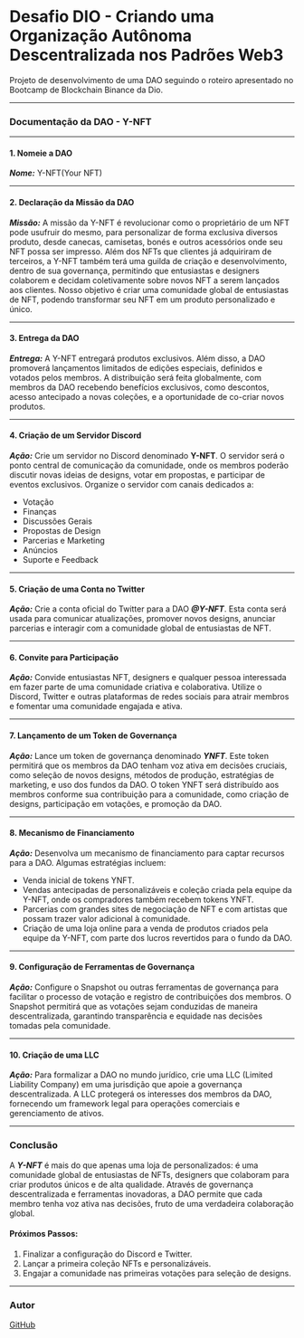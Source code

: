 
# Desafio DIO - Criando uma Organização Autônoma Descentralizada nos Padrões Web3

Projeto de desenvolvimento de uma DAO seguindo o roteiro apresentado no Bootcamp de Blockchain Binance da Dio. 

---

### Documentação da DAO -  Y-NFT

---

#### 1. Nomeie a DAO

***Nome:*** Y-NFT(Your NFT)

---

#### 2. Declaração da Missão da DAO

***Missão:*** A missão da Y-NFT é revolucionar como o proprietário de um NFT pode usufruir do mesmo, para personalizar de forma exclusiva diversos produto, desde canecas, camisetas, bonés e outros acessórios onde seu NFT possa ser impresso. Além dos NFTs que clientes já adquiriram de terceiros, a Y-NFT também terá uma guilda de criação e desenvolvimento, dentro de sua governança, permitindo que entusiastas e designers colaborem e decidam coletivamente sobre novos NFT a serem lançados aos clientes. Nosso objetivo é criar uma comunidade global de entusiastas de NFT, podendo transformar seu NFT em um produto personalizado e único.

---

#### 3. Entrega da DAO

***Entrega:*** A Y-NFT entregará produtos exclusivos. Além disso, a DAO promoverá lançamentos limitados de edições especiais, definidos e votados pelos membros. A distribuição será feita globalmente, com membros da DAO recebendo benefícios exclusivos, como descontos, acesso antecipado a novas coleções, e a oportunidade de co-criar novos produtos.

---

#### 4. Criação de um Servidor Discord

***Ação:*** Crie um servidor no Discord denominado **Y-NFT**. O servidor será o ponto central de comunicação da comunidade, onde os membros poderão discutir novas ideias de designs, votar em propostas, e participar de eventos exclusivos. Organize o servidor com canais dedicados a:

- Votação
- Finanças
- Discussões Gerais
- Propostas de Design
- Parcerias e Marketing
- Anúncios
- Suporte e Feedback


---

#### 5. Criação de uma Conta no Twitter

***Ação:*** Crie a conta oficial do Twitter para a DAO ***@Y-NFT***. Esta conta será usada para comunicar atualizações, promover novos designs, anunciar parcerias e interagir com a comunidade global de entusiastas de NFT.

---

#### 6. Convite para Participação

***Ação:*** Convide entusiastas NFT, designers e qualquer pessoa interessada em fazer parte de uma comunidade criativa e colaborativa. Utilize o Discord, Twitter e outras plataformas de redes sociais para atrair membros e fomentar uma comunidade engajada e ativa.

---

#### 7. Lançamento de um Token de Governança

***Ação:*** Lance um token de governança denominado ***YNFT***. Este token permitirá que os membros da DAO tenham voz ativa em decisões cruciais, como seleção de novos designs, métodos de produção, estratégias de marketing, e uso dos fundos da DAO. O token YNFT será distribuído aos membros conforme sua contribuição para a comunidade, como criação de designs, participação em votações, e promoção da DAO.

---

#### 8. Mecanismo de Financiamento

***Ação:*** Desenvolva um mecanismo de financiamento para captar recursos para a DAO. Algumas estratégias incluem:

- Venda inicial de tokens YNFT.
- Vendas antecipadas de personalizáveis e coleção criada pela equipe da Y-NFT, onde os compradores também recebem tokens YNFT.
- Parcerias com grandes sites de negociação de NFT e com artistas que possam trazer valor adicional à comunidade.
- Criação de uma loja online para a venda de produtos criados pela equipe da Y-NFT, com parte dos lucros revertidos para o fundo da DAO.

---

#### 9. Configuração de Ferramentas de Governança

***Ação:*** Configure o Snapshot ou outras ferramentas de governança para facilitar o processo de votação e registro de contribuições dos membros. O Snapshot permitirá que as votações sejam conduzidas de maneira descentralizada, garantindo transparência e equidade nas decisões tomadas pela comunidade.

---

#### 10. Criação de uma LLC

***Ação:*** Para formalizar a DAO no mundo jurídico, crie uma LLC (Limited Liability Company) em uma jurisdição que apoie a governança descentralizada. A LLC protegerá os interesses dos membros da DAO, fornecendo um framework legal para operações comerciais e gerenciamento de ativos.

---

### Conclusão

A ***Y-NFT*** é mais do que apenas uma loja de personalizados: é uma comunidade global de entusiastas de NFTs, designers que colaboram para criar produtos únicos e de alta qualidade. Através de governança descentralizada e ferramentas inovadoras, a DAO permite que cada membro tenha voz ativa nas decisões, fruto de uma verdadeira colaboração global. 

#### Próximos Passos:

1. Finalizar a configuração do Discord e Twitter.
2. Lançar a primeira coleção NFTs e personalizáveis.
3. Engajar a comunidade nas primeiras votações para seleção de designs.

---

### Autor

[GitHub](https://github.com/Cunha-1979)
